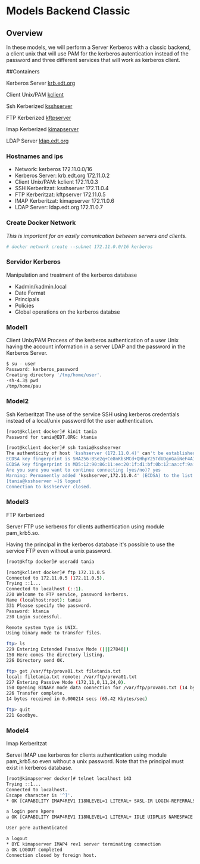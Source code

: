 # Models Backend Classic

## Overview

In these models, we will perform a Server Kerberos with a classic backend, a client unix that will use PAM for the kerberos autentication instead of the password and three different services that will work as kerberos client.


##Containers

Kerberos Server [krb.edt.org](https://github.com/isx434324/kerberosproject/tree/master/backendClassic/krb.edt.org)

Client Unix/PAM [kclient](https://github.com/isx434324/kerberosproject/tree/master/backendClassic/kclient)

Ssh Kerberized [ksshserver](https://github.com/isx434324/kerberosproject/tree/master/backendClassic/ksshserver)

FTP Kerberized [kftpserver](https://github.com/isx434324/kerberosproject/tree/master/backendClassic/kftpserver)

Imap Kerberized [kimapserver](https://github.com/isx434324/kerberosproject/tree/master/backendClassic/kimapserver)

LDAP Server [ldap.edt.org](https://github.com/isx434324/kerberosproject/tree/master/backendClassic/ldap.edt.org)

### Hostnames and ips

- Network: kerberos 172.11.0.0/16
- Kerberos Server: krb.edt.org 172.11.0.2
- Client Unix/PAM: kclient 172.11.0.3
- SSH Kerberitzat: ksshserver 172.11.0.4
- FTP Kerberitzat: kftpserver 172.11.0.5
- IMAP Kerberitzat: kimapserver 172.11.0.6
- LDAP Server: ldap.edt.org 172.11.0.7


### Create Docker Network

_This is important for an easily comunication between servers and clients._

 ```bash
 # docker network create --subnet 172.11.0.0/16 kerberos
 ```


### Servidor Kerberos
Manipulation and treatment of the kerberos database

- Kadmin/kadmin.local
- Date Format
- Principals
- Policies
- Global operations on the kerberos databse

### Model1
Client Unix/PAM
Process of the kerberos authentication of a user Unix having the account information in a server LDAP and the password in the Kerberos Server.

 ```bash
$ su - user
Password: kerberos_password
Creating directory '/tmp/home/user'.
-sh-4.3$ pwd
/tmp/home/pau
 ```


### Model2
Ssh Kerberitzat
The use of the service SSH using kerberos credentials instead of a local/unix password fot the user authentication.


 ```bash
[root@kclient docker]# kinit tania
Password for tania@EDT.ORG: ktania
 ```
 ```bash
 [root@kclient docker]# ssh tania@ksshserver
The authenticity of host 'ksshserver (172.11.0.4)' can't be established.
ECDSA key fingerprint is SHA256:BSe2q+Ce8nKbsMCd+QHhpY25TdUDgnGaiNeF4AItyPA.
ECDSA key fingerprint is MD5:12:90:86:11:ee:20:1f:d1:bf:0b:12:aa:cf:9a:33:31.
Are you sure you want to continue connecting (yes/no)? yes
Warning: Permanently added 'ksshserver,172.11.0.4' (ECDSA) to the list of known hosts.
[tania@ksshserver ~]$ logout
Connection to ksshserver closed.
 ```

### Model3
FTP Kerberized

Server FTP use kerberos for clients authentication using module pam_krb5.so.

Having the principal in the kerberos database it's possible to use the service FTP even without a unix password.

 ```bash
[root@kftp docker]# useradd tania
 
[root@kclient docker]# ftp 172.11.0.5
Connected to 172.11.0.5 (172.11.0.5).
Trying ::1...
Connected to localhost (::1).
220 Welcome to FTP service, password kerberos.
Name (localhost:root): tania
331 Please specify the password.
Password: ktania
230 Login successful.

Remote system type is UNIX.
Using binary mode to transfer files.

ftp> ls
229 Entering Extended Passive Mode (|||27840|)
150 Here comes the directory listing.
226 Directory send OK.

ftp> get /var/ftp/prova01.txt filetania.txt
local: filetania.txt remote: /var/ftp/prova01.txt
227 Entering Passive Mode (172,11,0,11,24,0).
150 Opening BINARY mode data connection for /var/ftp/prova01.txt (14 bytes).
226 Transfer complete.
14 bytes received in 0.000214 secs (65.42 Kbytes/sec)

ftp> quit
221 Goodbye.
 ```

### Model4
Imap Kerberitzat

Servei IMAP use kerberos for clients authentication using module pam_krb5.so even without a unix password.
Note that the principal must exist in kerberos database.

 ```bash
[root@kimapserver docker]# telnet localhost 143
Trying ::1...
Connected to localhost.
Escape character is '^]'.
* OK [CAPABILITY IMAP4REV1 I18NLEVEL=1 LITERAL+ SASL-IR LOGIN-REFERRALS STARTTLS] localhost IMAP4rev1 2007f.404 at Wed, 16 May 2018 09:47:02 +0000 (UTC)

a login pere kpere
a OK [CAPABILITY IMAP4REV1 I18NLEVEL=1 LITERAL+ IDLE UIDPLUS NAMESPACE CHILDREN MAILBOX-REFERRALS BINARY UNSELECT ESEARCH WITHIN SCAN SORT THREAD=REFERENCES THREAD=ORDEREDSUBJECT MULTIAPPEND]

User pere authenticated

a logout
* BYE kimapserver IMAP4 rev1 server terminating connection
a OK LOGOUT completed
Connection closed by foreign host.
 ```

